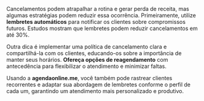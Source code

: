 Cancelamentos podem atrapalhar a rotina e gerar perda de receita, mas algumas estratégias podem reduzir essa ocorrência. Primeiramente, utilize **lembretes automáticos** para notificar os clientes sobre compromissos futuros. Estudos mostram que lembretes podem reduzir cancelamentos em até 30%.

Outra dica é implementar uma política de cancelamento clara e compartilhá-la com os clientes, educando-os sobre a importância de manter seus horários. **Ofereça opções de reagendamento** com antecedência para flexibilizar o atendimento e minimizar faltas.

Usando a **agendaonline.me**, você também pode rastrear clientes recorrentes e adaptar sua abordagem de lembretes conforme o perfil de cada um, garantindo um atendimento mais personalizado e produtivo.